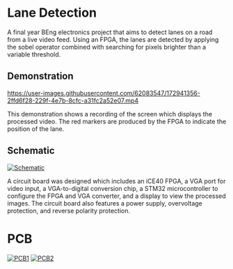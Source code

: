 # Lane Detection

A final year BEng electronics project that aims to detect lanes on a road from a live video feed. Using an FPGA, the lanes are detected by applying the sobel operator combined with searching for pixels brighter than a variable threshold.

## Demonstration

https://user-images.githubusercontent.com/62083547/172941356-2ffd6f28-229f-4e7b-8cfc-a31fc2a52e07.mp4

This demonstration shows a recording of the screen which displays the processed video. The red markers are produced by the FPGA to indicate the position of the lane.

## Schematic

[<img src="https://user-images.githubusercontent.com/62083547/172941392-5587d8ab-dda5-4b5b-903f-97942c6ce8a8.svg" alt="Schematic"/>](https://github.com/TomBazley/Lane-Detection/blob/master/PCB/PCB.kicad_sch)

A circuit board was designed which includes an iCE40 FPGA, a VGA port for video input, a VGA-to-digital conversion chip, a STM32 microcontroller to configure the FPGA and VGA converter, and a display to view the processed images. The circuit board also features a power supply, overvoltage protection, and reverse polarity protection.

# PCB

[<img src="https://user-images.githubusercontent.com/62083547/173107673-11a8f625-2f99-467c-9f79-5bfe7cf4deaf.png" alt="PCB1"/>](https://github.com/TomBazley/Lane-Detection/blob/master/PCB/)
[<img src="https://user-images.githubusercontent.com/62083547/173107695-81846cb7-44e6-4f60-af4a-f01f738e316f.png" alt="PCB2"/>](https://github.com/TomBazley/Lane-Detection/blob/master/PCB/)
